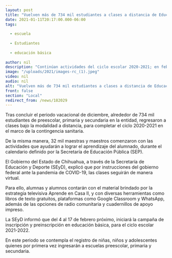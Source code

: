 ```yaml
---
layout: post
title: "Vuelven más de 734 mil estudiantes a clases a distancia de Educación Básica"
date: 2021-01-11T20:17:00.000-06:00
tags:
  
  - escuela
  
  - Estudiantes
  
  - educación básica
  
author: nil
description: "Continúan actividades del ciclo escolar 2020-2021; en febrero inician inscripciones para preescolar y primaria, así como preinscripción a secundaria"
image: "/uploads/2021/images-rc_(1).jpeg"
video: nil
audio: nil
alt: "Vuelven más de 734 mil estudiantes a clases a distancia de Educación Básica"
front: false
section: "Local"
redirect_from: /news/182029
---
```


Tras concluir el periodo vacacional de diciembre, alrededor de 734 mil estudiantes de preescolar, primaria y secundaria en la entidad, regresaron a clases bajo la modalidad a distancia, para completar el ciclo 2020-2021 en el marco de la contingencia sanitaria.

De la misma manera, 32 mil maestras y maestros comenzaron con las actividades que ayudarán a lograr el aprendizaje del alumnado, durante el calendario definido por la Secretaría de Educación Pública (SEP).

El Gobierno del Estado de Chihuahua, a través de la Secretaría de Educación y Deporte (SEyD), explicó que por instrucciones del gobierno federal ante la pandemia de COVID-19, las clases seguirán de manera virtual.


Para ello, alumnas y alumnos contarán con el material brindado por la estrategia televisiva Aprende en Casa II, y con diversas herramientas como libros de texto gratuitos, plataformas como Google Classroom y WhatsApp, además de las opciones de radio comunitaria y cuadernillos de apoyo impreso.

La SEyD informó que del 4 al 17 de febrero próximo, iniciará la campaña de inscripción y preinscripción en educación básica, para el ciclo escolar 2021-2022.

En este periodo se contempla el registro de niñas, niños y adolescentes quienes  por primera vez ingresarán a escuelas preescolar, primaria y secundaria.